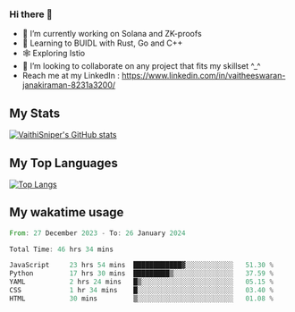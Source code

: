 ### Hi there 👋

- 🔭 I’m currently working on Solana and ZK-proofs
- 📖 Learning to BUIDL with Rust, Go and C++
- 🕸️ Exploring Istio
- 👯 I’m looking to collaborate on any project that fits my skillset ^_^
- Reach me at my LinkedIn : https://www.linkedin.com/in/vaitheeswaran-janakiraman-8231a3200/

## My Stats
[![VaithiSniper's GitHub stats](https://github-readme-stats.vercel.app/api?username=VaithiSniper&hide=stars&theme=radical)](https://github.com/anuraghazra/github-readme-stats)

## My Top Languages

[![Top Langs](https://github-readme-stats.vercel.app/api/top-langs/?username=VaithiSniper&layout=compact)](https://github.com/anuraghazra/github-readme-stats)

## My wakatime usage

<!--START_SECTION:waka-->

```rust
From: 27 December 2023 - To: 26 January 2024

Total Time: 46 hrs 34 mins

JavaScript     23 hrs 54 mins  ████████████▓░░░░░░░░░░░░   51.30 %
Python         17 hrs 30 mins  █████████▒░░░░░░░░░░░░░░░   37.59 %
YAML           2 hrs 24 mins   █▒░░░░░░░░░░░░░░░░░░░░░░░   05.15 %
CSS            1 hr 34 mins    █░░░░░░░░░░░░░░░░░░░░░░░░   03.40 %
HTML           30 mins         ▒░░░░░░░░░░░░░░░░░░░░░░░░   01.08 %
```

<!--END_SECTION:waka-->
